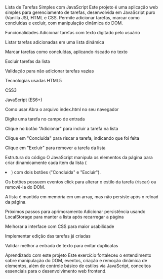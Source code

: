 Lista de Tarefas Simples com JavaScript
Este projeto é uma aplicação web simples para gerenciamento de tarefas, desenvolvida em JavaScript puro (Vanilla JS), HTML e CSS. Permite adicionar tarefas, marcar como concluídas e excluir, com manipulação dinâmica do DOM.

Funcionalidades
Adicionar tarefas com texto digitado pelo usuário

Listar tarefas adicionadas em uma lista dinâmica

Marcar tarefas como concluídas, aplicando riscado no texto

Excluir tarefas da lista

Validação para não adicionar tarefas vazias

Tecnologias usadas
HTML5

CSS3

JavaScript (ES6+)

Como usar
Abra o arquivo index.html no seu navegador

Digite uma tarefa no campo de entrada

Clique no botão "Adicionar" para incluir a tarefa na lista

Clique em "Concluída" para riscar a tarefa, indicando que foi feita

Clique em "Excluir" para remover a tarefa da lista

Estrutura do código
O JavaScript manipula os elementos da página para criar dinamicamente cada item da lista (<li>) com dois botões ("Concluída" e "Excluir").

Os botões possuem eventos click para alterar o estilo da tarefa (riscar) ou removê-la do DOM.

A lista é mantida em memória em um array, mas não persiste após o reload da página.

Próximos passos para aprimoramento
Adicionar persistência usando LocalStorage para manter a lista após recarregar a página

Melhorar a interface com CSS para maior usabilidade

Implementar edição das tarefas já criadas

Validar melhor a entrada de texto para evitar duplicatas

Aprendizado com este projeto
Este exercício fortaleceu o entendimento sobre manipulação do DOM, eventos, criação e remoção dinâmica de elementos, além de controle básico de estilos via JavaScript, conceitos essenciais para o desenvolvimento web frontend.
